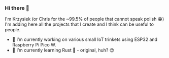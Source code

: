 ### Hi there 👋

I'm Krzysiek (or Chris for the ~99.5% of people that cannot speak polish :grin:)  
I'm adding here all the projects that I create and I think can be useful to people.
- 🔭 I’m currently working on various small IoT trinkets using ESP32 and Raspberry Pi Pico W.
- 🌱 I’m currently learning Rust :crab: - original, huh? :wink:
